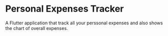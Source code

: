 # Personal Expenses Tracker
A Flutter application that track all your perssonal expenses and also shows the chart of overall expenses.
